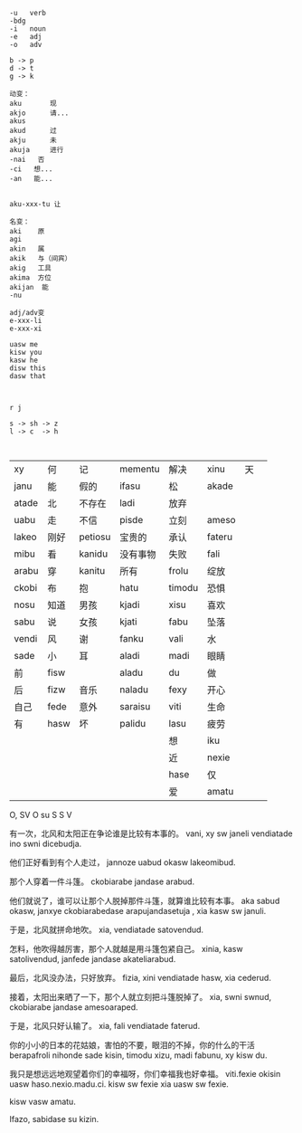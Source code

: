 ```
-u   verb
-bdg
-i   noun
-e   adj
-o   adv

b -> p
d -> t
g -> k

动变：
aku       现
akjo      请...
akus
akud      过
akju      未
akuja     进行
-nai   否
-ci   想...
-an   能...


aku-xxx-tu 让

名变：
aki    原
agi    
akin   属
akik   与（间宾）
akig   工具
akima  方位
akijan  能
-nu

adj/adv变
e-xxx-li
e-xxx-xi

uasw me
kisw you
kasw he
disw this
dasw that 



r j

s -> sh -> z
l -> c  -> h
```

```


```

|               |      |         |         |        |        |     |     |
| ------------- | ---- | ------- | ------- | ------ | ------ | --- | --- |
| xy       <br> | 何    | 记       | mementu | 解决     | xinu   | 天   |     |
| janu          | 能    | 假的      | ifasu   | 松      | akade  |     |     |
| atade         | 北    | 不存在     | ladi    | 放弃     |        |     |     |
| uabu          | 走    | 不信      | pisde   | 立刻     | ameso  |     |     |
| lakeo         | 刚好   | petiosu | 宝贵的     | 承认     | fateru |     |     |
| mibu          | 看    | kanidu  | 没有事物    | 失败     | fali   |     |     |
| arabu         | 穿    | kanitu  | 所有      | frolu  | 绽放     |     |     |
| ckobi         | 布    | 抱       | hatu    | timodu | 恐惧     |     |     |
| nosu          | 知道   | 男孩      | kjadi   | xisu   | 喜欢     |     |     |
| sabu          | 说    | 女孩      | kjati   | fabu   | 坠落     |     |     |
| vendi         | 风    | 谢       | fanku   | vali   | 水      |     |     |
| sade          | 小    | 耳       | aladi   | madi   | 眼睛     |     |     |
| 前             | fisw |         | aladu   | du     | 做      |     |     |
| 后             | fizw | 音乐      | naladu  | fexy   | 开心     |     |     |
| 自己            | fede | 意外      | saraisu | viti   | 生命     |     |     |
| 有             | hasw | 坏       | palidu  | lasu   | 疲劳     |     |     |
|               |      |         |         | 想      | iku    |     |     |
|               |      |         |         | 近      | nexie  |     |     |
|               |      |         |         | hase   | 仅      |     |     |
|               |      |         |         | 爱      | amatu  |     |     |




O, SV
O su S
S V

有一次，北风和太阳正在争论谁是比较有本事的。
vani,  xy sw janeli vendiatade ino swni dicebudja.

他们正好看到有个人走过，
jannoze uabud okasw lakeomibud.

那个人穿着一件斗篷。
ckobiarabe jandase arabud.

他们就说了，谁可以让那个人脱掉那件斗篷，就算谁比较有本事。
aka sabud okasw,  janxye ckobiarabedase arapujandasetuja  , xia kasw sw januli.

于是，北风就拼命地吹。
xia, vendiatade satovendud.

怎料，他吹得越厉害，那个人就越是用斗篷包紧自己。
xinia, kasw satolivendud, janfede jandase akateliarabud.

最后，北风没办法，只好放弃。
fizia, xini vendiatade hasw, xia cederud.

接着，太阳出来晒了一下，那个人就立刻把斗篷脱掉了。
xia, swni swnud,  ckobiarabe jandase amesoaraped.

于是，北风只好认输了。
xia, fali vendiatade faterud.


你的小小的日本的花姑娘，害怕的不要，眼泪的不掉，你的什么的干活
berapafroli nihonde sade kisin, timodu xizu, madi fabunu, xy kisw du.

我只是想远远地观望着你们的幸福呀，你们幸福我也好幸福。
viti.fexie okisin uasw haso.nexio.madu.ci.
kisw sw fexie xia uasw sw fexie.

kisw vasw amatu.

Ifazo, sabidase su kizin. 
